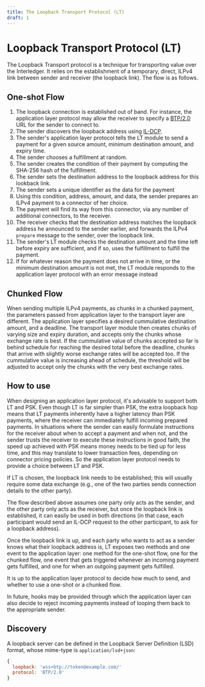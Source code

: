 ```yaml
---
title: The Loopback Transport Protocol (LT)
draft: 1
---
```

# Loopback Transport Protocol (LT)

The Loopback Transport protocol is a technique for transporting value over the Interledger. It relies on the establishment of a temporary, direct, ILPv4 link between sender and receiver (the loopback link). The flow is as follows.

## One-shot Flow

1. The loopback connection is established out of band. For instance, the application layer protocol may allow the receiver to specify a [BTP/2.0](../0023-bilateral-transfer-protocol/0023-bilateral-transfer-protocol.md) URL for the sender to connect to.
1. The sender discovers the loopback address using [IL-DCP](https://github.com/interledgerjs/ilp-protocol-ildcp).
1. The sender's application layer protocol tells the LT module to send a payment for a given source amount, minimum destination amount, and expiry time.
1. The sender chooses a fulfillment at random.
1. The sender creates the condition of their payment by computing the SHA-256 hash of the fulfillment.
1. The sender sets the destination address to the loopback address for this lookback link.
1. The sender sets a unique identifier as the data for the payment
1. Using this condition, address, amount, and data, the sender prepares an ILPv4 payment to a connector of her choice.
1. The payment will find its way from this connector, via any number of additional connectors, to the receiver.
1. The receiver checks that the destination address matches the loopback address he announced to the sender earlier, and forwards the ILPv4 `prepare` message to the sender, over the loopback link.
1. The sender's LT module checks the destination amount and the time left before expiry are sufficient, and if so, uses the fulfillment to fulfill the payment.
1. If for whatever reason the payment does not arrive in time, or the minimum destination amount is not met, the LT module responds to the application layer protocol with an error message instead

## Chunked Flow

Wnen sending multiple ILPv4 payments, as chunks in a chunked payment, the parameters passed from application layer to the transport layer are different. The application layer specifies a desired cummulative destination amount, and a deadline. The transport layer module then creates chunks of varying size and expiry duration, and accepts only the chunks whose exchange rate is best. If the cummulative value of chunks accepted so far is behind schedule for reaching the desired total before the deadline, chunks that arrive with slightly worse exchange rates will be accepted too. If the cummulative value is increasing ahead of schedule, the threshold will be adjusted to accept only the chunks with the very best exchange rates.

## How to use

When designing an application layer protocol, it's advisable to support both LT and PSK. Even though LT is far simpler than PSK, the extra loopback hop means that LT payments inherently have a higher latency than PSK payments, where the receiver can immediately fulfill incoming prepared payments. In situations where the sender can easily formulate instructions for the receiver about when to accept a payment and when not, and the sender trusts the receiver to execute these instructions in good faith, the speed up achieved with PSK means money needs to be tied up for less time, and this may translate to lower transaction fees, depending on connector pricing policies. So the application layer protocol needs to provide a choice between LT and PSK.

If LT is chosen, the loopback link needs to be established; this will usually require some data exchange (e.g., one of the two parties sends connection details to the other party).

The flow described above assumes one party only acts as the sender, and the other party only acts as the receiver, but once the loopback link is established, it can easily be used in both directions (in that case, each participant would send an IL-DCP request to the other participant, to ask for a loopback address).

Once the loopback link is up, and each party who wants to act as a sender knows what their loopback address is, LT exposes two methods and one event to the application layer: one method for the one-shot flow, one for the chunked flow, one event that gets triggered whenever an incoming payment gets fulfilled, and one for when an outgoing payment gets fulfilled.

It is up to the application layer protocol to decide how much to send, and whether to use a one-shot or a chunked flow.

In future, hooks may be provided through which the application layer can also decide to reject incoming payments instead of looping them back to the appropriate sender.

## Discovery

A loopback server can be defined in the Loopback Server Definition (LSD) format, whose mime-type is `application/lsd+json`:

```js
{
  loopback: 'wss+btp://token@example.com/'
  protocol: 'BTP/2.0'
}
```
